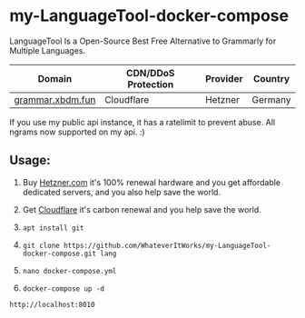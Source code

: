# my-LanguageTool-docker-compose
LanguageTool Is a Open-Source Best Free Alternative to Grammarly for Multiple Languages.

| Domain | CDN/DDoS Protection | Provider | Country |
| -- | -- | -- | -- |
| [grammar.xbdm.fun](https://grammar.xbdm.fun) | Cloudflare | Hetzner | Germany
If you use my public api instance, it has a ratelimit to prevent abuse. All ngrams now supported on my api. :)

## Usage:

1. Buy [Hetzner.com](https://hetzner.com) it's 100% renewal hardware and you get affordable dedicated servers, and you also help save the world.

2. Get [Cloudflare](https://cloudflare.com) it's carbon renewal and you help save the world.

2. ```apt install git```

3. ```git clone https://github.com/WhateverItWorks/my-LanguageTool-docker-compose.git lang```

4. ```nano docker-compose.yml```

5. ```docker-compose up -d```

```http://localhost:8010```
